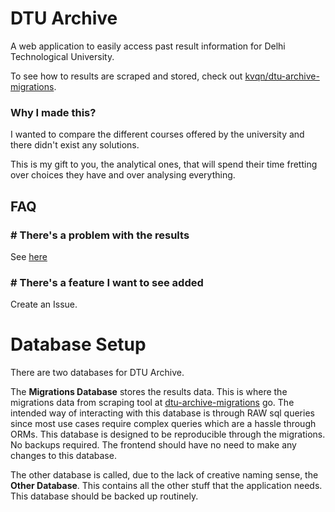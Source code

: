 # DTU Archive

A web application to easily access past result information for Delhi Technological University.

To see how to results are scraped and stored, check out [kvqn/dtu-archive-migrations](https://github.com/kvqn/dtu-archive-migrations).

### Why I made this?

I wanted to compare the different courses offered by the university and there didn't exist any solutions.

This is my gift to you, the analytical ones, that will spend their time fretting over choices they have and over analysing everything.

## FAQ

### \# There's a problem with the results

See [here](https://github.com/kvqn/dtu-archive-migrations#creating-an-issue)

### \# There's a feature I want to see added

Create an Issue.

# Database Setup

There are two databases for DTU Archive.

The **Migrations Database** stores the results data. This is where the migrations data from scraping tool at [dtu-archive-migrations](https://github.com/kvqn/dtu-archive-migrations) go. The intended way of interacting with this database is through RAW sql queries since most use cases require complex queries which are a hassle through ORMs.
This database is designed to be reproducible through the migrations. No backups required. The frontend should have no need to make any changes to this database.

The other database is called, due to the lack of creative naming sense, the **Other Database**. This contains all the other stuff that the application needs. This database should be backed up routinely.
